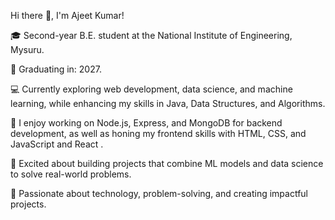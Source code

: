 Hi there 👋, I'm Ajeet Kumar!

🎓 Second-year B.E. student at the National Institute of Engineering, Mysuru.

📆 Graduating in: 2027.

💻 Currently exploring web development, data science, and machine learning, while enhancing my skills in Java, Data Structures, and Algorithms.

🌱 I enjoy working on Node.js, Express, and MongoDB for backend development, as well as honing my frontend skills with HTML, CSS, and JavaScript and React .

🤖 Excited about building projects that combine ML models and data science to solve real-world problems.

🌟 Passionate about technology, problem-solving, and creating impactful projects.

<!---
Ajeetkumar1850/Ajeetkumar1850 is a ✨ special ✨ repository because its `README.md` (this file) appears on your GitHub profile.
You can click the Preview link to take a look at your changes.
--->
